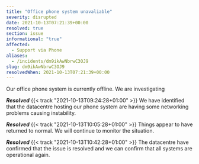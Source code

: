 ```yaml
---
title: "Office phone system unavaliable"
severity: disrupted
date: 2021-10-13T07:21:39+00:00
resolved: true
section: issue
informational: "true"
affected:
  - Support via Phone
aliases:
  - /incidents/dm9ikAwNbrwC3OJ9
slug: dm9ikAwNbrwC3OJ9
resolvedWhen: 2021-10-13T07:21:39+00:00
---
```

Our office phone system is currently offline. We are investigating

***Resolved*** {{< track "2021-10-13T09:24:28+01:00" >}}
We have identified that the datacentre hosting our phone system are having some networking problems causing instability.


***Resolved*** {{< track "2021-10-13T10:05:28+01:00" >}}
Things appear to have returned to normal. We will continue to monitor the situation.


***Resolved*** {{< track "2021-10-13T10:42:28+01:00" >}}
The datacentre have confirmed that the issue is resolved and we can confirm that all systems are operational again.


